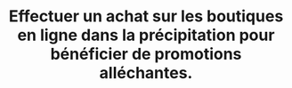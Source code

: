 ---
thematique: thematique-b2NrlcXR_BqRhZ9FigQAW
definitions:
- definition-aZMJpI4a7Ewl0RQ7UZg5H
goodPractices:
- good-practice-Man2ad3UvXNORDVodm96j
risks:
- Se retrouver sur un site non officiel et lui transmettre ses coordonnées bancaires
- dont il va en faire un usage frauduleux.
title: Effectuer un achat sur les boutiques en ligne dans la précipitation pour bénéficier
  de promotions alléchantes.
uuid: vulnerability--JLoK3KV2wg3D5iRvyeqr
visibleInCms: true
---